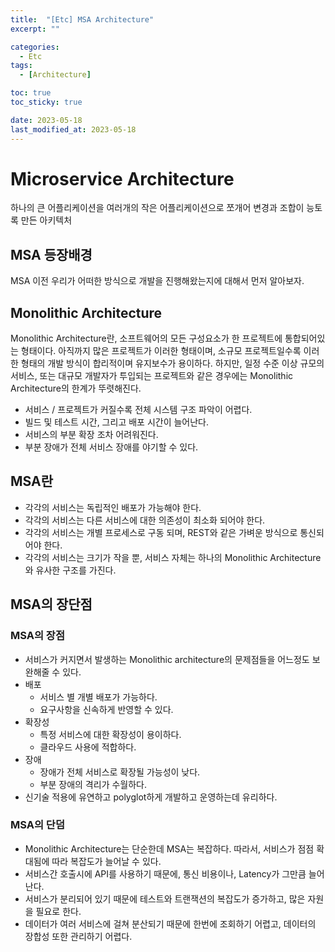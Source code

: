 ```yaml
---
title:  "[Etc] MSA Architecture" 
excerpt: ""

categories:
  - Etc
tags:
  - [Architecture]

toc: true
toc_sticky: true

date: 2023-05-18
last_modified_at: 2023-05-18
---
```


# Microservice Architecture
하나의 큰 어플리케이션을 여러개의 작은 어플리케이션으로 쪼개어 변경과 조합이 능토록 만든 아키텍처

## MSA 등장배경
MSA 이전 우리가 어떠한 방식으로 개발을 진행해왔는지에 대해서 먼저 알아보자.

## Monolithic Architecture
Monolithic Architecture란, 소프트웨어의 모든 구성요소가 한 프로젝트에 통합되어있는 형태이다. 
아직까지 많은 프로젝트가 이러한 형태이며, 소규모 프로젝트일수록 이러한 형태의 개발 방식이 합리적이며 유지보수가 용이하다.
하지만, 일정 수준 이상 규모의 서비스, 또는 대규모 개발자가 투입되는 프로젝트와 같은 경우에는 Monolithic Architecture의 한계가 뚜렷해진다.

*  서비스 / 프로젝트가 커질수록 전체 시스템 구조 파악이 어렵다.
*  빌드 및 테스트 시간, 그리고 배포 시간이 늘어난다.
*  서비스의 부분 확장 조차 어려워진다.
*  부분 장애가 전체 서비스 장애를 야기할 수 있다.

## MSA란
* 각각의 서비스는 독립적인 배포가 가능해야 한다.
* 각각의 서비스는 다른 서비스에 대한 의존성이 최소화 되어야 한다.
* 각각의 서비스는 개별 프로세스로 구동 되며, REST와 같은 가벼운 방식으로 통신되어야 한다.
* 각각의 서비스는 크기가 작을 뿐, 서비스 자체는 하나의 Monolithic Architecture와 유사한 구조를 가진다.

## MSA의 장단점
### MSA의 장점
* 서비스가 커지면서 발생하는 Monolithic architecture의 문제점들을 어느정도 보완해줄 수 있다.
* 배포
  * 서비스 별 개별 배포가 가능하다.
  * 요구사항을 신속하게 반영할 수 있다.
* 확장성
  * 특정 서비스에 대한 확장성이 용이하다.
  * 클라우드 사용에 적합하다.
* 장애
  * 장애가 전체 서비스로 확장될 가능성이 낮다.
  * 부분 장애의 격리가 수월하다.
* 신기술 적용에 유연하고 polyglot하게 개발하고 운영하는데 유리하다.

### MSA의 단덤
* Monolithic Architecture는 단순한데 MSA는 복잡하다. 따라서, 서비스가 점점 확대됨에 따라 복잡도가 늘어날 수 있다.
* 서비스간 호출시에 API를 사용하기 때문에, 통신 비용이나, Latency가 그만큼 늘어난다.
* 서비스가 분리되어 있기 때문에 테스트와 트랜잭션의 복잡도가 증가하고, 많은 자원을 필요로 한다.
* 데이터가 여러 서비스에 걸쳐 분산되기 때문에 한번에 조회하기 어렵고, 데이터의 장합성 또한 관리하기 어렵다.